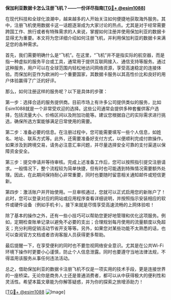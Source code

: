 **保加利亚数据卡怎么注册飞机？——一份详尽指南[[TG💪+ @esim1088](https://t.me/s/esim1088)]**

在现代科技和全球化浪潮中，越来越多的人开始关注如何便捷地获取海外服务。其中，注册飞机使用数据卡这一话题逐渐成为大家讨论的热点。尤其是对于经常需要跨国工作、旅行或者有特殊需求的人来说，掌握如何注册并使用保加利亚的数据卡显得尤为重要。本文将为您详细介绍如何注册飞机，并利用保加利亚的数据卡来满足您的各种需求。

首先，我们需要明确什么是“飞机”。在这里，“飞机”并不是指实际的航空器，而是指一种虚拟的服务平台或工具，通常用于提供互联网接入、通信支持等服务。通过这种服务，用户可以在全球范围内轻松地访问网络资源，享受高速稳定的连接体验。而保加利亚作为欧洲的一个重要国家，其数据卡服务以其高性价比和良好的用户体验赢得了广泛的好评。

那么，如何注册这样的服务呢？以下是具体的步骤：

第一步：选择合适的服务提供商。目前市场上有许多公司提供类似的服务，比如Esim1088就是一个非常受欢迎的选择。这些公司通常会提供多种套餐供客户选择，包括流量大小、价格区间以及附加功能等。建议您根据自己的实际需求进行挑选，确保所选方案能够满足日常使用的需要。

第二步：准备必要的信息。在注册过程中，您可能需要填写一些个人信息，如姓名、地址、联系方式等。此外，还需要准备好支付方式，以便顺利完成付款操作。如果涉及到跨境交易，请务必注意汇率问题，并尽量选择安全可靠的支付渠道以保障资金安全。

第三步：提交申请并等待审核。完成上述准备工作后，您可以按照指引提交注册请求。一般情况下，整个流程较为简单快捷，但有时也可能遇到特殊情况需要额外处理。因此，在此期间保持耐心非常重要，同时也要随时留意相关通知邮件或短信更新。

第四步：激活账户并开始使用。一旦审核通过，您就可以正式启用您的新账户了！此时，您可以登录对应的网站或应用程序查看详细说明，并按照指示安装相应的软件或硬件设备（例如手机卡）。接下来就是尽情享受高速流畅的上网体验啦！

除了基本的操作之外，还有一些小技巧可以帮助您更好地管理和优化这项服务。例如，定期检查账单记录以避免不必要的支出；合理规划每月使用的流量额度以免超支；充分利用促销活动节省开支等等。另外，如果您对某些功能不太熟悉的话，也可以查阅官方文档或者咨询客服人员获得更多帮助。

最后提醒一下，在享受便利的同时也不要忽视网络安全意识。尤其是在公共Wi-Fi环境下操作时更要小心谨慎，防止个人信息泄露。同时也要遵守当地法律法规，不得滥用该服务从事任何违法活动。

总之，借助保加利亚的数据卡注册飞机不仅是一项实用的技术手段，更是连接世界的一座桥梁。无论你是商务人士还是普通消费者，都可以从中获得极大的便利性和灵活性。希望本篇文章能为你解答疑惑，并为你的探索之旅增添助力！

[[TG💪+ @esim1088](https://t.me/s/esim1088) ![Image](https://i.postimg.cc/4NQfJmqS/Snipaste-2025-05-13-00-14-12.png)]